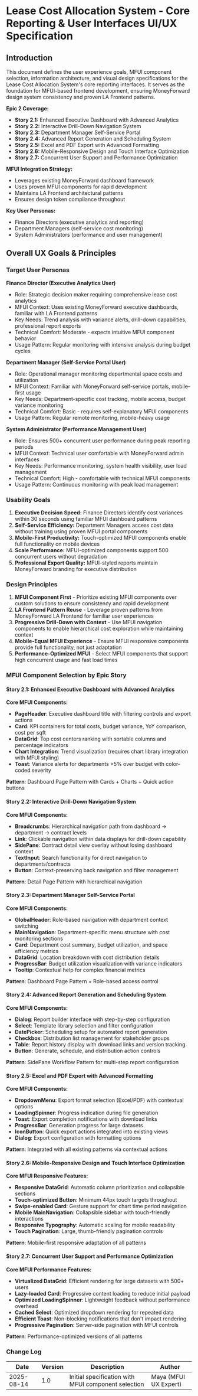 # Lease Cost Allocation System - Core Reporting & User Interfaces UI/UX Specification

## Introduction

This document defines the user experience goals, MFUI component selection, information architecture, and visual design specifications for the Lease Cost Allocation System's core reporting interfaces. It serves as the foundation for MFUI-based frontend development, ensuring MoneyForward design system consistency and proven LA Frontend patterns.

**Epic 2 Coverage:**
- **Story 2.1:** Enhanced Executive Dashboard with Advanced Analytics
- **Story 2.2:** Interactive Drill-Down Navigation System  
- **Story 2.3:** Department Manager Self-Service Portal
- **Story 2.4:** Advanced Report Generation and Scheduling System
- **Story 2.5:** Excel and PDF Export with Advanced Formatting
- **Story 2.6:** Mobile-Responsive Design and Touch Interface Optimization
- **Story 2.7:** Concurrent User Support and Performance Optimization

**MFUI Integration Strategy:**
- Leverages existing MoneyForward dashboard framework
- Uses proven MFUI components for rapid development
- Maintains LA Frontend architectural patterns
- Ensures design token compliance throughout

**Key User Personas:**
- Finance Directors (executive analytics and reporting)
- Department Managers (self-service cost monitoring)  
- System Administrators (performance and user management)

## Overall UX Goals & Principles

### Target User Personas

**Finance Director (Executive Analytics User)**
- Role: Strategic decision maker requiring comprehensive lease cost analytics
- MFUI Context: Uses existing MoneyForward executive dashboards, familiar with LA Frontend patterns
- Key Needs: Trend analysis with variance alerts, drill-down capabilities, professional report exports
- Technical Comfort: Moderate - expects intuitive MFUI component behavior
- Usage Pattern: Regular monitoring with intensive analysis during budget cycles

**Department Manager (Self-Service Portal User)**  
- Role: Operational manager monitoring departmental space costs and utilization
- MFUI Context: Familiar with MoneyForward self-service portals, mobile-first usage
- Key Needs: Department-specific cost tracking, mobile access, budget variance monitoring
- Technical Comfort: Basic - requires self-explanatory MFUI components
- Usage Pattern: Regular remote monitoring, mobile-heavy usage

**System Administrator (Performance Management User)**
- Role: Ensures 500+ concurrent user performance during peak reporting periods
- MFUI Context: Technical user comfortable with MoneyForward admin interfaces
- Key Needs: Performance monitoring, system health visibility, user load management
- Technical Comfort: High - comfortable with technical MFUI components
- Usage Pattern: Continuous monitoring with peak load management

### Usability Goals

1. **Executive Decision Speed:** Finance Directors identify cost variances within 30 seconds using familiar MFUI dashboard patterns
2. **Self-Service Efficiency:** Department Managers access cost data without training using proven MFUI portal components
3. **Mobile-First Productivity:** Touch-optimized MFUI components enable full functionality on mobile devices
4. **Scale Performance:** MFUI-optimized components support 500 concurrent users without degradation
5. **Professional Export Quality:** MFUI-styled reports maintain MoneyForward branding for executive distribution

### Design Principles

1. **MFUI Component First** - Prioritize existing MFUI components over custom solutions to ensure consistency and rapid development
2. **LA Frontend Pattern Reuse** - Leverage proven patterns from MoneyForward LA Frontend for familiar user experiences
3. **Progressive Drill-Down with Context** - Use MFUI navigation components to enable hierarchical cost exploration while maintaining context
4. **Mobile-Equal MFUI Experience** - Ensure MFUI responsive components provide full functionality, not just adaptation
5. **Performance-Optimized MFUI** - Select MFUI components that support high concurrent usage and fast load times

### MFUI Component Selection by Epic Story

#### Story 2.1: Enhanced Executive Dashboard with Advanced Analytics

**Core MFUI Components:**
- **PageHeader**: Executive dashboard title with filtering controls and export actions
- **Card**: KPI containers for total costs, budget variance, YoY comparison, cost per sqft
- **DataGrid**: Top cost centers ranking with sortable columns and percentage indicators
- **Chart Integration**: Trend visualization (requires chart library integration with MFUI styling)
- **Toast**: Variance alerts for departments >5% over budget with color-coded severity

**Pattern**: Dashboard Page Pattern with Cards + Charts + Quick action buttons

#### Story 2.2: Interactive Drill-Down Navigation System

**Core MFUI Components:**
- **Breadcrumbs**: Hierarchical navigation path from dashboard → department → contract levels
- **Link**: Clickable navigation within data displays for drill-down capability
- **SidePane**: Contract detail view overlay without losing dashboard context
- **TextInput**: Search functionality for direct navigation to departments/contracts
- **Button**: Context-preserving back navigation and filter management

**Pattern**: Detail Page Pattern with hierarchical navigation

#### Story 2.3: Department Manager Self-Service Portal

**Core MFUI Components:**
- **GlobalHeader**: Role-based navigation with department context switching
- **MainNavigation**: Department-specific menu structure with cost monitoring sections
- **Card**: Department cost summary, budget utilization, and space efficiency metrics
- **DataGrid**: Location breakdown with cost distribution details
- **ProgressBar**: Budget utilization visualization with variance indicators
- **Tooltip**: Contextual help for complex financial metrics

**Pattern**: Dashboard Page Pattern + Role-based access control

#### Story 2.4: Advanced Report Generation and Scheduling System

**Core MFUI Components:**
- **Dialog**: Report builder interface with step-by-step configuration
- **Select**: Template library selection and filter configuration
- **DatePicker**: Scheduling setup for automated report generation
- **Checkbox**: Distribution list management for stakeholder groups
- **Table**: Report history display with download links and version tracking
- **Button**: Generate, schedule, and distribution action controls

**Pattern**: SidePane Workflow Pattern for multi-step report configuration

#### Story 2.5: Excel and PDF Export with Advanced Formatting

**Core MFUI Components:**
- **DropdownMenu**: Export format selection (Excel/PDF) with contextual options
- **LoadingSpinner**: Progress indication during file generation
- **Toast**: Export completion notifications with download links
- **ProgressBar**: Generation progress for large datasets
- **IconButton**: Quick export actions integrated into existing views
- **Dialog**: Export configuration with formatting options

**Pattern**: Integrated with all existing patterns via contextual actions

#### Story 2.6: Mobile-Responsive Design and Touch Interface Optimization

**Core MFUI Responsive Features:**
- **Responsive DataGrid**: Automatic column prioritization and collapsible sections
- **Touch-optimized Button**: Minimum 44px touch targets throughout
- **Swipe-enabled Card**: Gesture support for chart time period navigation
- **Mobile MainNavigation**: Collapsible sidebar with touch-friendly interactions
- **Responsive Typography**: Automatic scaling for mobile readability
- **Touch Pagination**: Large, thumb-friendly pagination controls

**Pattern**: Mobile-first responsive adaptation of all patterns

#### Story 2.7: Concurrent User Support and Performance Optimization

**Core MFUI Performance Features:**
- **Virtualized DataGrid**: Efficient rendering for large datasets with 500+ users
- **Lazy-loaded Card**: Progressive content loading to reduce initial payload
- **Optimized LoadingSpinner**: Lightweight feedback without performance overhead
- **Cached Select**: Optimized dropdown rendering for repeated data
- **Efficient Toast**: Non-blocking notifications that don't impact rendering
- **Progressive Pagination**: Server-side pagination with MFUI controls

**Pattern**: Performance-optimized versions of all patterns

### Change Log

| Date | Version | Description | Author |
|------|---------|-------------|--------|
| 2025-08-14 | 1.0 | Initial specification with MFUI component selection | Maya (MFUI UX Expert) |